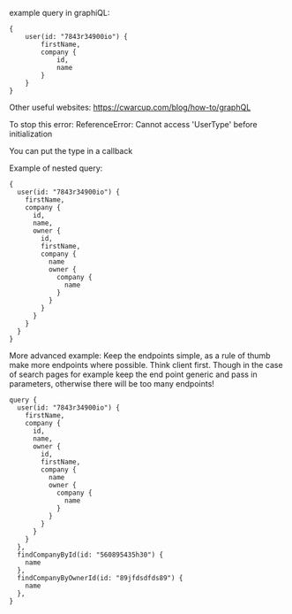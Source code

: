 example query in graphiQL:
```
{
    user(id: "7843r34900io") {
        firstName,
        company {
            id,
            name
        }
    }
}
```

Other useful websites:
https://cwarcup.com/blog/how-to/graphQL

To stop this error:
ReferenceError: Cannot access 'UserType' before initialization

You can put the type in a callback

Example of nested query:
```
{
  user(id: "7843r34900io") {
    firstName,
    company {
      id,
      name,
      owner {
        id,
        firstName,
      	company {
          name
          owner {
            company {
              name
            }
          }
        }
      }
    }
  }
}
```

More advanced example:
Keep the endpoints simple, as a rule of thumb make more endpoints where possible. Think client first.
Though in the case of search pages for example keep the end point generic and pass in parameters, 
otherwise there will be too many endpoints!
```
query {
  user(id: "7843r34900io") {
    firstName,
    company {
      id,
      name,
      owner {
        id,
        firstName,
      	company {
          name
          owner {
            company {
              name
            }
          }
        }
      }
    }
  },
  findCompanyById(id: "560895435h30") {
    name
  },
  findCompanyByOwnerId(id: "89jfdsdfds89") {
    name
  },
}
```
